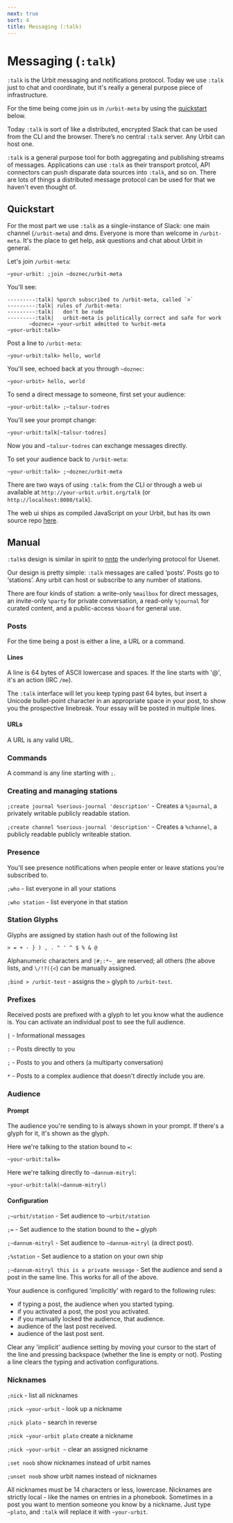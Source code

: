 ```yaml
---
next: true
sort: 4
title: Messaging (:talk)
---
```


# Messaging (`:talk`)

<div class="row">
<div class="col-md-8">

`:talk` is the Urbit messaging and notifications protocol.  Today we use `:talk` just to chat and coordinate, but it's really a general purpose piece of infrastructure.  

For the time being come join us in `/urbit-meta` by using the <a href="#-quickstart">quickstart</a> below.

Today `:talk` is sort of like a distributed, encrypted Slack that can be used from the CLI and the browser.  There’s no central `:talk` server.  Any Urbit can host one.

`:talk` is a general purpose tool for both aggregating and publishing streams of messages.  Applications can use `:talk` as their transport protcol, API connectors can push disparate data sources into `:talk`, and so on. There are lots of things a distributed message protocol can be used for that we haven't even thought of.

</div>
</div>

## Quickstart

For the most part we use `:talk` as a single-instance of Slack: one main channel (`/urbit-meta`) and dms.  Everyone is more than welcome in `/urbit-meta`.  It's the place to get help, ask questions and chat about Urbit in general.

Let's join `/urbit-meta`:

    ~your-urbit: ;join ~doznec/urbit-meta

You'll see:

    ---------:talk| %porch subscribed to /urbit-meta, called `>`
    ---------:talk| rules of /urbit-meta:
    ---------:talk|   don't be rude
    ---------:talk|   urbit-meta is politically correct and safe for work
           ~doznec= ~your-urbit admitted to %urbit-meta
    ~your-urbit:talk>

Post a line to `/urbit-meta`:

    ~your-urbit:talk> hello, world

You'll see, echoed back at you through `~doznec`:

    ~your-urbit> hello, world

To send a direct message to someone, first set your audience:

    ~your-urbit:talk> ;~talsur-todres

You'll see your prompt change:

    ~your-urbit:talk[~talsur-todres]

Now you and `~talsur-todres` can exchange messages directly.

To set your audience back to `/urbit-meta`:

    ~your-urbit:talk> ;~doznec/urbit-meta

There are two ways of using `:talk`: from the CLI or through a web ui available at `http://your-urbit.urbit.org/talk` (or `http://localhost:8080/talk`). 

The web ui ships as compiled JavaScript on your Urbit, but has its own source repo [here](https://github.com/urbit/talk).

## Manual

`:talk`s design is similar in spirit to [nntp](https://en.wikipedia.org/wiki/Network_News_Transfer_Protocol) the underlying protocol for Usenet.  

Our design is pretty simple: `:talk` messages are called ‘posts’.  Posts go to ‘stations’.  Any urbit can host or subscribe to any number of stations.  

There are four kinds of station: a write-only `%mailbox` for direct messages, an invite-only `%party` for private conversation, a read-only `%journal` for curated content, and a public-access `%board` for general use.

### Posts

For the time being a post is either a line, a URL or a command.

#### Lines

A line is 64 bytes of ASCII lowercase and spaces.  If the line
starts with '@', it's an action (IRC `/me`).

The `:talk` interface will let you keep typing past 64 bytes, but
insert a Unicode bullet-point character in an appropriate space
in your post, to show you the prospective linebreak.  Your essay
will be posted in multiple lines.

#### URLs

A URL is any valid URL. 

### Commands

A command is any line starting with `;`.

### Creating and managing stations

`;create journal %serious-journal 'description'` - Creates a `%journal`, a privately writable publicly readable station.

`;create channel %serious-journal 'description'` - Creates a `%channel`, a publicly readable publicly writeable station.

### Presence

You'll see presence notifications when people enter or leave
stations you're subscribed to.

`;who`  - list everyone in all your stations

`;who station` - list everyone in that station

### Station Glyphs

Glyphs are assigned by station hash out of the following list
    
    > = + - } ) , . " ' ^ $ % & @

Alphanumeric characters and `|#;:*~_` are reserved; all others (the above lists, and `\/!?({<`) can be manually assigned.

`;bind > /urbit-test` - assigns the `>` glyph to `/urbit-test`.

### Prefixes

Received posts are prefixed with a glyph to let you know what the audience is.  You can activate an individual post to see the full audience.

`|` - Informational messages

`:` - Posts directly to you

`;` - Posts to you and others (a multiparty conversation)

`*` - Posts to a complex audience that doesn't directly include you are.

### Audience

#### Prompt

The audience you're sending to is always shown in your prompt.  If there's a glyph for it, it's shown as the glyph.  

Here we're talking to the station bound to `=`:

    ~your-urbit:talk= 

Here we're talking directly to `~dannum-mitryl`:

    ~your-urbit:talk(~dannum-mitryl) 

#### Configuration

`;~urbit/station` - Set audience to `~urbit/station`

`;=` - Set audience to the station bound to the `=` glyph

`;~dannum-mitryl` - Set audience to `~dannum-mitryl` (a direct post).

`;%station` - Set audience to a station on your own ship

`;~dannum-mitryl this is a private message` - Set the audience and send a post in the same line.  This works for all of the above.

Your audience is configured 'implicitly' with regard to the following rules:

- if typing a post, the audience when you started typing.
- if you activated a post, the post you activated.
- if you manually locked the audience, that audience.
- audience of the last post received.
- audience of the last post sent.

Clear any 'implicit' audience setting by moving your cursor to
the start of the line and pressing backspace (whether the line is
empty or not).  Posting a line clears the typing and activation
configurations.

### Nicknames

`;nick` - list all nicknames

`;nick ~your-urbit` - look up a nickname

`;nick plato` - search in reverse

`;nick ~your-urbit plato` create a nickname

`;nick ~your-urbit ~` clear an assigned nickname

`;set noob` show nicknames instead of urbit names

`;unset noob` show urbit names instead of nicknames

All nicknames must be 14 characters or less, lowercase.  Nicknames are strictly local - like the names on entries in a phonebook.  Sometimes in a post you want to mention someone you know by a nickname.  Just type `~plato`, and `:talk` will replace it with `~your-urbit`.
